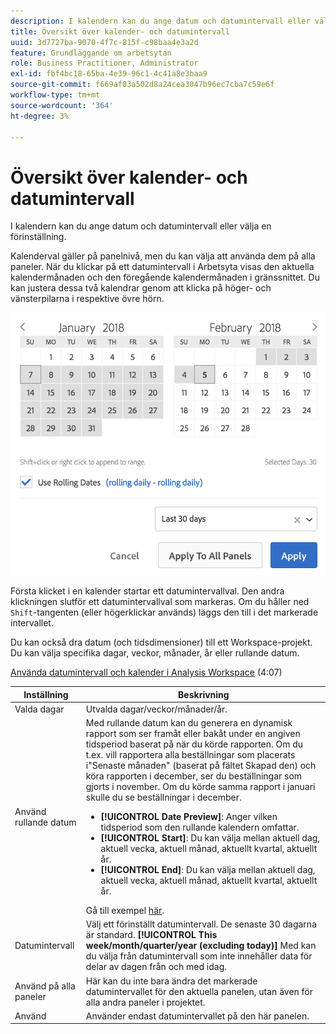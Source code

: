 ```yaml
---
description: I kalendern kan du ange datum och datumintervall eller välja en förinställning.
title: Översikt över kalender- och datumintervall
uuid: 3d7727ba-9070-4f7c-815f-c98baa4e3a2d
feature: Grundläggande om arbetsytan
role: Business Practitioner, Administrator
exl-id: fbf4bc18-65ba-4e39-96c1-4c41a8e3baa9
source-git-commit: f669af03a502d8a24cea3047b96ec7cba7c59e6f
workflow-type: tm+mt
source-wordcount: '364'
ht-degree: 3%

---
```


# Översikt över kalender- och datumintervall

I kalendern kan du ange datum och datumintervall eller välja en förinställning.

Kalenderval gäller på panelnivå, men du kan välja att använda dem på alla paneler. När du klickar på ett datumintervall i Arbetsyta visas den aktuella kalendermånaden och den föregående kalendermånaden i gränssnittet. Du kan justera dessa två kalendrar genom att klicka på höger- och vänsterpilarna i respektive övre hörn.

![Kalender](assets/aw_calendar.png)

Första klicket i en kalender startar ett datumintervallval. Den andra klickningen slutför ett datumintervallval som markeras. Om du håller ned `Shift`-tangenten (eller högerklickar används) läggs den till i det markerade intervallet.

Du kan också dra datum (och tidsdimensioner) till ett Workspace-projekt. Du kan välja specifika dagar, veckor, månader, år eller rullande datum.

[Använda datumintervall och kalender i Analysis Workspace](https://experienceleague.adobe.com/docs/analytics-learn/tutorials/analysis-workspace/calendar-and-date-ranges/using-dates-in-analysis-workspace.html)  (4:07)

| Inställning | Beskrivning |
|--- |--- |
| Valda dagar | Utvalda dagar/veckor/månader/år. |
| Använd rullande datum | Med rullande datum kan du generera en dynamisk rapport som ser framåt eller bakåt under en angiven tidsperiod baserat på när du körde rapporten. Om du t.ex. vill rapportera alla beställningar som placerats i&quot;Senaste månaden&quot; (baserat på fältet Skapad den) och köra rapporten i december, ser du beställningar som gjorts i november. Om du körde samma rapport i januari skulle du se beställningar i december.<ul><li>**[!UICONTROL Date Preview]**: Anger vilken tidsperiod som den rullande kalendern omfattar.</li><li>**[!UICONTROL Start]**: Du kan välja mellan aktuell dag, aktuell vecka, aktuell månad, aktuellt kvartal, aktuellt år.</li><li>**[!UICONTROL End]**: Du kan välja mellan aktuell dag, aktuell vecka, aktuell månad, aktuellt kvartal, aktuellt år.</li></ul>Gå till exempel [här](/help/analyze/analysis-workspace/components/calendar-date-ranges/custom-date-ranges.md). |
| Datumintervall | Välj ett förinställt datumintervall. De senaste 30 dagarna är standard. **[!UICONTROL This week/month/quarter/year (excluding today)]** Med kan du välja från datumintervall som inte innehåller data för delar av dagen från och med idag. |
| Använd på alla paneler | Här kan du inte bara ändra det markerade datumintervallet för den aktuella panelen, utan även för alla andra paneler i projektet. |
| Använd | Använder endast datumintervallet på den här panelen. |
